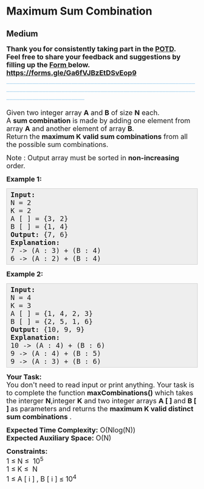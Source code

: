 # Maximum Sum Combination
## Medium
<div class="problems_problem_content__Xm_eO" speechify-initial-font-family="Roboto, sans-serif" speechify-initial-font-size="16px"><p speechify-initial-font-family="urw-din" speechify-initial-font-size="17px"><span style="font-size: 18px;" speechify-initial-font-family="urw-din" speechify-initial-font-size="17px"><strong speechify-initial-font-family="urw-din" speechify-initial-font-size="17px">Thank you for consistently taking part in the <a href="https://practice.geeksforgeeks.org/problem-of-the-day" speechify-initial-font-family="urw-din" speechify-initial-font-size="17px">POTD</a>.</strong><br speechify-initial-font-family="urw-din" speechify-initial-font-size="17px"><strong speechify-initial-font-family="urw-din" speechify-initial-font-size="17px">Feel free to share your feedback and suggestions by filling up the <a href="https://forms.gle/w5tWNLjbLE26ZbdE6" speechify-initial-font-family="urw-din" speechify-initial-font-size="17px">Form </a>below.</strong><br speechify-initial-font-family="urw-din" speechify-initial-font-size="17px"><a href="https://forms.gle/Ga6fVJBzEtDSvEop9" speechify-initial-font-family="urw-din" speechify-initial-font-size="17px"><strong speechify-initial-font-family="urw-din" speechify-initial-font-size="17px">https://forms.gle/Ga6fVJBzEtDSvEop9</strong></a><br speechify-initial-font-family="urw-din" speechify-initial-font-size="17px"><span style="color: #c2e0f4;" speechify-initial-font-family="urw-din" speechify-initial-font-size="17px"><strong speechify-initial-font-family="urw-din" speechify-initial-font-size="17px">____________________________________________________________________________________________________________________________________________</strong></span><br speechify-initial-font-family="urw-din" speechify-initial-font-size="17px"><br speechify-initial-font-family="urw-din" speechify-initial-font-size="17px">Given two integer array <strong speechify-initial-font-family="urw-din" speechify-initial-font-size="17px">A</strong> and <strong speechify-initial-font-family="urw-din" speechify-initial-font-size="17px">B</strong> of size <strong speechify-initial-font-family="urw-din" speechify-initial-font-size="17px">N</strong> each.<br speechify-initial-font-family="urw-din" speechify-initial-font-size="17px">A <strong speechify-initial-font-family="urw-din" speechify-initial-font-size="17px">sum combination</strong> is made by adding one element from array <strong speechify-initial-font-family="urw-din" speechify-initial-font-size="17px">A</strong> and another element of array <strong speechify-initial-font-family="urw-din" speechify-initial-font-size="17px">B</strong>.<br speechify-initial-font-family="urw-din" speechify-initial-font-size="17px">Return the <strong speechify-initial-font-family="urw-din" speechify-initial-font-size="17px">maximum K valid sum combinations</strong> from all the possible sum combinations.</span></p>
<p speechify-initial-font-family="urw-din" speechify-initial-font-size="17px"><span style="font-size: 18px;" speechify-initial-font-family="urw-din" speechify-initial-font-size="17px">Note : Output array must be sorted in <strong speechify-initial-font-family="urw-din" speechify-initial-font-size="17px">non-increasing</strong> order.</span></p>
<p speechify-initial-font-family="urw-din" speechify-initial-font-size="17px"><span style="font-size: 18px;" speechify-initial-font-family="urw-din" speechify-initial-font-size="17px"><strong speechify-initial-font-family="urw-din" speechify-initial-font-size="17px">Example 1:</strong></span></p>
<pre style="background: #eeeeee; border: 1px solid #cccccc; padding: 5px 10px; --darkreader-inline-bgimage: initial; --darkreader-inline-bgcolor: #222426; --darkreader-inline-border-top: #3e4446; --darkreader-inline-border-right: #3e4446; --darkreader-inline-border-bottom: #3e4446; --darkreader-inline-border-left: #3e4446;" speechify-initial-font-family="urw-din" speechify-initial-font-size="17px"><span style="font-size: 18px;" speechify-initial-font-family="urw-din" speechify-initial-font-size="17px"><strong speechify-initial-font-family="urw-din" speechify-initial-font-size="17px">Input:</strong><br speechify-initial-font-family="urw-din" speechify-initial-font-size="17px">N = 2<br speechify-initial-font-family="urw-din" speechify-initial-font-size="17px">K = 2<br speechify-initial-font-family="urw-din" speechify-initial-font-size="17px">A [ ] = {3, 2}<br speechify-initial-font-family="urw-din" speechify-initial-font-size="17px">B [ ] = {1, 4}<br speechify-initial-font-family="urw-din" speechify-initial-font-size="17px"><strong speechify-initial-font-family="urw-din" speechify-initial-font-size="17px">Output: </strong>{7, 6}<br speechify-initial-font-family="urw-din" speechify-initial-font-size="17px"><strong speechify-initial-font-family="urw-din" speechify-initial-font-size="17px">Explanation:</strong>&nbsp;<br speechify-initial-font-family="urw-din" speechify-initial-font-size="17px">7 -&gt; (A : 3) + (B : 4)<br speechify-initial-font-family="urw-din" speechify-initial-font-size="17px">6 -&gt; (A : 2) + (B : 4)</span></pre>
<p speechify-initial-font-family="urw-din" speechify-initial-font-size="17px"><span style="font-size: 18px;" speechify-initial-font-family="urw-din" speechify-initial-font-size="17px"><strong speechify-initial-font-family="urw-din" speechify-initial-font-size="17px">Example 2:</strong></span></p>
<pre style="background: #eeeeee; border: 1px solid #cccccc; padding: 5px 10px; --darkreader-inline-bgimage: initial; --darkreader-inline-bgcolor: #222426; --darkreader-inline-border-top: #3e4446; --darkreader-inline-border-right: #3e4446; --darkreader-inline-border-bottom: #3e4446; --darkreader-inline-border-left: #3e4446;" speechify-initial-font-family="urw-din" speechify-initial-font-size="17px"><span style="font-size: 18px;" speechify-initial-font-family="urw-din" speechify-initial-font-size="17px"><strong speechify-initial-font-family="urw-din" speechify-initial-font-size="17px">Input:</strong><br speechify-initial-font-family="urw-din" speechify-initial-font-size="17px">N = 4<br speechify-initial-font-family="urw-din" speechify-initial-font-size="17px">K = 3<br speechify-initial-font-family="urw-din" speechify-initial-font-size="17px">A [ ] = {1, 4, 2, 3}<br speechify-initial-font-family="urw-din" speechify-initial-font-size="17px">B [ ] = {2, 5, 1, 6}<br speechify-initial-font-family="urw-din" speechify-initial-font-size="17px"><strong speechify-initial-font-family="urw-din" speechify-initial-font-size="17px">Output: </strong>{10, 9, 9}<br speechify-initial-font-family="urw-din" speechify-initial-font-size="17px"><strong speechify-initial-font-family="urw-din" speechify-initial-font-size="17px">Explanation:</strong>&nbsp;<br speechify-initial-font-family="urw-din" speechify-initial-font-size="17px">10 -&gt; (A : 4) + (B : 6)<br speechify-initial-font-family="urw-din" speechify-initial-font-size="17px">9 -&gt; (A : 4) + (B : 5)<br speechify-initial-font-family="urw-din" speechify-initial-font-size="17px">9 -&gt; (A : 3) + (B : 6)</span></pre>
<p speechify-initial-font-family="urw-din" speechify-initial-font-size="17px"><span style="font-size: 18px;" speechify-initial-font-family="urw-din" speechify-initial-font-size="17px"><strong speechify-initial-font-family="urw-din" speechify-initial-font-size="17px">Your Task:</strong><br speechify-initial-font-family="urw-din" speechify-initial-font-size="17px">You don't need to read input or print anything. Your task is to complete the function <strong speechify-initial-font-family="urw-din" speechify-initial-font-size="17px">maxCombinations()</strong>&nbsp;which takes the interger <strong speechify-initial-font-family="urw-din" speechify-initial-font-size="17px">N</strong>,integer <strong speechify-initial-font-family="urw-din" speechify-initial-font-size="17px">K</strong> and two integer arrays <strong speechify-initial-font-family="urw-din" speechify-initial-font-size="17px">A&nbsp;[ ] </strong>and <strong speechify-initial-font-family="urw-din" speechify-initial-font-size="17px">B [ ]&nbsp;</strong>as parameters and returns the <strong speechify-initial-font-family="urw-din" speechify-initial-font-size="17px">maximum K valid distinct sum combinations</strong> .</span></p>
<p speechify-initial-font-family="urw-din" speechify-initial-font-size="17px"><span style="font-size: 18px;" speechify-initial-font-family="urw-din" speechify-initial-font-size="17px"><strong speechify-initial-font-family="urw-din" speechify-initial-font-size="17px">Expected Time Complexity:</strong> O(Nlog(N))<br speechify-initial-font-family="urw-din" speechify-initial-font-size="17px"><strong speechify-initial-font-family="urw-din" speechify-initial-font-size="17px">Expected Auxiliary Space:</strong>&nbsp;O(N)</span></p>
<p speechify-initial-font-family="urw-din" speechify-initial-font-size="17px"><span style="font-size: 18px;" speechify-initial-font-family="urw-din" speechify-initial-font-size="17px"><strong speechify-initial-font-family="urw-din" speechify-initial-font-size="17px">Constraints:</strong><br speechify-initial-font-family="urw-din" speechify-initial-font-size="17px">1 ≤ N ≤&nbsp; 10<sup speechify-initial-font-family="urw-din" speechify-initial-font-size="17px">5</sup><br speechify-initial-font-family="urw-din" speechify-initial-font-size="17px">1 ≤ K&nbsp;≤&nbsp; N<br speechify-initial-font-family="urw-din" speechify-initial-font-size="17px">1 ≤ A [ i ] , B [ i ] ≤ 10<sup speechify-initial-font-family="urw-din" speechify-initial-font-size="17px">4</sup></span></p></div>